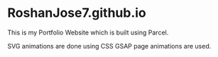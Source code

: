 # RoshanJose7.github.io

This is my Portfolio Website which is built using Parcel.

SVG animations are done using CSS
GSAP page animations are used.
